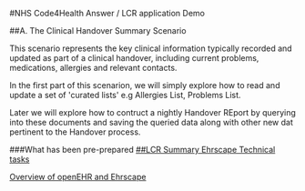 #NHS Code4Health Answer / LCR application Demo

##A. The Clinical Handover Summary Scenario

This scenario represents the key clinical information typically recorded and updated as part of a clinical handover, including current problems, medications, allergies and relevant contacts.

In the first part of this scenarion, we will simply explore how to read and update a set of 'curated lists' e.g Allergies List, Problems List.

Later we will explore how to contruct a nightly Handover REport by querying into these documents and saving the queried data along with other new dat pertinent to the Handover process.

###What has been pre-prepared
[##LCR Summary Ehrscape Technical tasks](/docs/leeds/Leeds_tech_tasks.md)

[Overview of openEHR and Ehrscape](/docs/training/openehr_intro.md)

